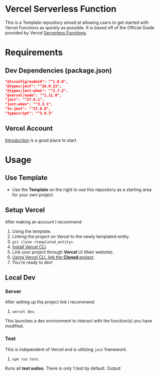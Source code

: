 # Vercel Serverless Function

This is a Template repository aimed at allowing users to get started with Vercel Functions as quickly as possible.
It is based off of the Official Guide provided by Vercel [Serverless Functions](https://vercel.com/docs/serverless-functions/introduction).

# Requirements

## Dev Dependencies (**package.json**)
```Json
"@tsconfig/node14": "^1.0.0",
"@types/jest": "^26.0.23",
"@types/jest-when": "^2.7.2",
"@vercel/node": "^1.11.0",
"jest": "^27.0.1",
"jest-when": "^3.3.1",
"ts-jest": "^27.0.0",
"typescript": "^3.9.3"
```

## Vercel Account
[Introduction](https://vercel.com/docs/introduction) is a good place to start.

# Usage

## Use Template
* Use the **Template** on the right to use this repository as a starting area for your own project.

## Setup Vercel
After making an account I recommend
1. Using the template.
2. Linking the project on Vercel to the newly templated entity.
3. `git clone <templated_entity>`.
4. [Install Vercel CLI](https://vercel.com/cli).
5. Link your project through **Vercel** UI (their website).
6. [Using Vercel CLI, link the **Cloned** project](https://vercel.com/docs/cli?query=Linking%20Porj#commands/overview/project-linking).
7. You're ready to dev!

## Local Dev

### Server
After setting up the project link I recommend
1. `vercel dev`.

This launches a dev environment to interact with the function(s) you have modified.

### Test
This is independent of Vercel and is utilizing `jest` framework.
1. `npm run test`.

Runs all **test suites**. There is only 1 test by default. Output

